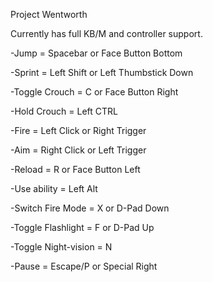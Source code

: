 Project Wentworth

Currently has full KB/M and controller support.

-Jump = Spacebar or Face Button Bottom

-Sprint = Left Shift or Left Thumbstick Down

-Toggle Crouch = C or Face Button Right

-Hold Crouch = Left CTRL

-Fire = Left Click or Right Trigger

-Aim = Right Click or Left Trigger

-Reload = R or Face Button Left

-Use ability = Left Alt

-Switch Fire Mode = X or D-Pad Down

-Toggle Flashlight = F or D-Pad Up

-Toggle Night-vision = N

-Pause = Escape/P or Special Right
